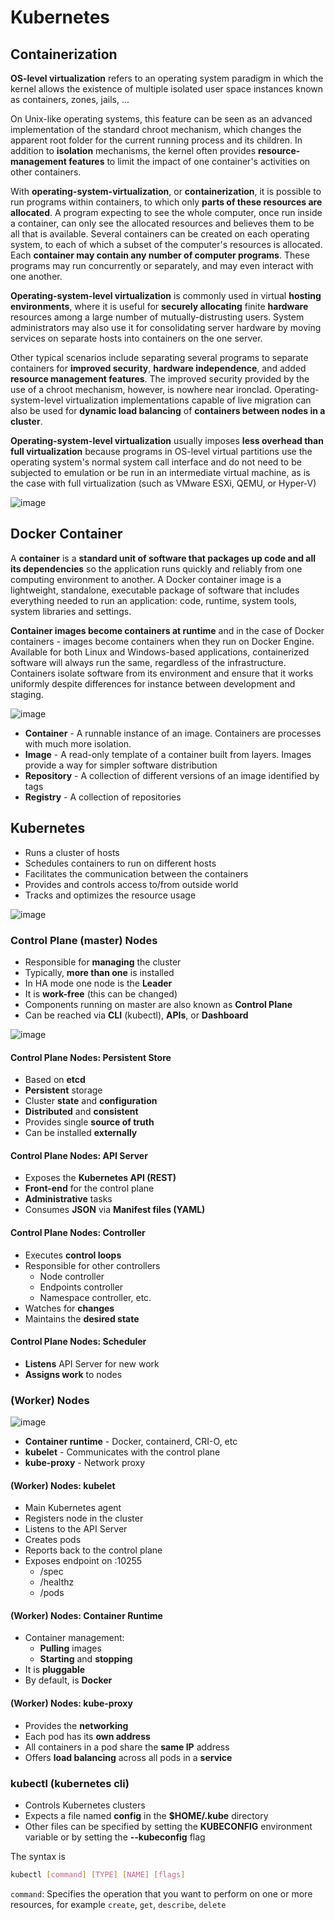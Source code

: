 # Kubernetes

## Containerization

**OS-level virtualization** refers to an operating system paradigm in which the kernel allows the existence of multiple isolated user space instances known as containers, zones, jails, ...

On Unix-like operating systems, this feature can be seen as an advanced implementation of the standard chroot mechanism, which changes the apparent root folder for the current running process and its children. In addition to **isolation** mechanisms, the kernel often provides **resource-management features** to limit the impact of one container's activities on other containers.

With **operating-system-virtualization**, or **containerization**, it is possible to run programs within containers, to which only **parts of these resources are allocated**. A program expecting to see the whole computer, once run inside a container, can only see the allocated resources and believes them to be all that is available. Several containers can be created on each operating system, to each of which a subset of the computer's resources is allocated. Each **container may contain any number of computer programs**. These programs may run concurrently or separately, and may even interact with one another.

**Operating-system-level virtualization** is commonly used in virtual **hosting environments**, where it is useful for **securely allocating** finite **hardware** resources among a large number of mutually-distrusting users. System administrators may also use it for consolidating server hardware by moving services on separate hosts into containers on the one server.

Other typical scenarios include separating several programs to separate containers for **improved security**, **hardware independence**, and added **resource management features**. The improved security provided by the use of a chroot mechanism, however, is nowhere near ironclad. Operating-system-level virtualization implementations capable of live migration can also be used for **dynamic load balancing** of **containers between nodes in a cluster**.

**Operating-system-level virtualization** usually imposes **less overhead than full virtualization** because programs in OS-level virtual partitions use the operating system's normal system call interface and do not need to be subjected to emulation or be run in an intermediate virtual machine, as is the case with full virtualization (such as VMware ESXi, QEMU, or Hyper-V) 

![image](https://user-images.githubusercontent.com/34960418/147653601-f596fcdf-78ed-4b31-8e79-bb6c5b674a25.png)

## Docker Container

A **container** is a **standard unit of software that packages up code and all its dependencies** so the application runs quickly and reliably from one computing environment to another. A Docker container image is a lightweight, standalone, executable package of software that includes everything needed to run an application: code, runtime, system tools, system libraries and settings.

**Container images become containers at runtime** and in the case of Docker containers - images become containers when they run on Docker Engine. Available for both Linux and Windows-based applications, containerized software will always run the same, regardless of the infrastructure. Containers isolate software from its environment and ensure that it works uniformly despite differences for instance between development and staging.

![image](https://user-images.githubusercontent.com/34960418/147654316-422a936c-9489-4eb0-90fd-d89153f2f7b4.png)

- **Container** - A runnable instance of an image. Containers are processes with much more isolation.
- **Image** - A read-only template of a container built from layers. Images provide a way for simpler software distribution
- **Repository** - A collection of different versions of an image identified by tags
- **Registry** - A collection of repositories

## Kubernetes

- Runs a cluster of hosts
- Schedules containers to run on different hosts
- Facilitates the communication between the containers
- Provides and controls access to/from outside world
- Tracks and optimizes the resource usage

![image](https://user-images.githubusercontent.com/34960418/147655118-6ef8c3c7-9e8e-40b2-a371-a8cec74ab8ac.png)

### Control Plane (master) Nodes

- Responsible for **managing** the cluster
- Typically, **more than one** is installed
- In HA mode one node is the **Leader**
- It is **work-free** (this can be changed)
- Components running on master are also known as **Control Plane**
- Can be reached via **CLI** (kubectl), **APIs**, or **Dashboard**

![image](https://user-images.githubusercontent.com/34960418/147655346-15dcff5f-ec59-444c-ad8d-a9f95b868933.png)

#### Control Plane Nodes: Persistent Store

- Based on **etcd**
- **Persistent** storage
- Cluster **state** and **configuration**
- **Distributed** and **consistent**
- Provides single **source of truth**
- Can be installed **externally**

#### Control Plane Nodes: API Server

- Exposes the **Kubernetes API (REST)**
- **Front-end** for the control plane
- **Administrative** tasks
- Consumes **JSON** via **Manifest files (YAML)**

#### Control Plane Nodes: Controller

- Executes **control loops**
- Responsible for other controllers
  - Node controller
  - Endpoints controller
  - Namespace controller, etc.
- Watches for **changes**
- Maintains the **desired state**

#### Control Plane Nodes: Scheduler

- **Listens** API Server for new work
- **Assigns work** to nodes

### (Worker) Nodes

![image](https://user-images.githubusercontent.com/34960418/147656355-445cbf18-e506-458a-a952-49cb83d11295.png)

- **Container runtime** - Docker, containerd, CRI-O, etc
- **kubelet** - Communicates with the control plane
- **kube-proxy** - Network proxy

#### (Worker) Nodes: kubelet

- Main Kubernetes agent
- Registers node in the cluster
- Listens to the API Server
- Creates pods
- Reports back to the control plane
- Exposes endpoint on :10255
  - /spec
  - /healthz
  - /pods

#### (Worker) Nodes: Container Runtime

- Container management:
  - **Pulling** images
  - **Starting** and **stopping**
- It is **pluggable**
- By default, is **Docker**

#### (Worker) Nodes: kube-proxy

- Provides the **networking**
- Each pod has its **own address**
- All containers in a pod share the **same IP** address
- Offers **load balancing** across all pods in a **service**

### kubectl (kubernetes cli)

- Controls Kubernetes clusters
- Expects a file named **config** in the **$HOME/.kube** directory
- Other files can be specified by setting the **KUBECONFIG** environment variable or by setting the **--kubeconfig** flag

The syntax is 

```bash
kubectl [command] [TYPE] [NAME] [flags]
```

```command```: Specifies the operation that you want to perform on one or more resources, for example ```create```, ```get```, ```describe```, ```delete```

